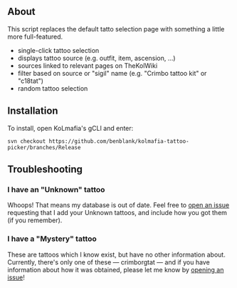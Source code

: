 ## About

This script replaces the default tatto selection page with something a little more full-featured.

* single-click tattoo selection
* displays tattoo source (e.g. outfit, item, ascension, …)
* sources linked to relevant pages on TheKolWiki
* filter based on source or "sigil" name (e.g. "Crimbo tattoo kit" or "c18tat")
* random tattoo selection

## Installation

To install, open KoLmafia's gCLI and enter:

    svn checkout https://github.com/benblank/kolmafia-tattoo-picker/branches/Release

## Troubleshooting

### I have an "Unknown" tattoo

Whoops!  That means my database is out of date.  Feel free to [open an issue](https://github.com/benblank/kolmafia-tattoo-picker/issues) requesting that I add your Unknown tattoos, and include how you got them (if you remember).

### I have a "Mystery" tattoo

These are tattoos which I know exist, but have no other information about.  Currently, there's only one of these — crimborgtat — and if you have information about how it was obtained, please let me know by [opening an issue](https://github.com/benblank/kolmafia-tattoo-picker/issues)!
